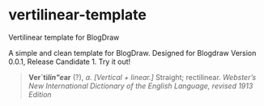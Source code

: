 # vertilinear-template

Vertilinear template for BlogDraw

A simple and clean template for BlogDraw.  Designed for Blogdraw Version 0.0.1, Release Candidate 1.
Try it out!

> __Ver`ti*lin"e*ar__ (?), *a. [Vertical + linear.]* Straight; rectilinear.
*Webster’s New International Dictionary of the English Language, revised 1913 Edition*
